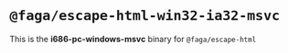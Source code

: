 # `@faga/escape-html-win32-ia32-msvc`

This is the **i686-pc-windows-msvc** binary for `@faga/escape-html`
